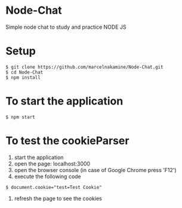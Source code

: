 # Node-Chat
Simple node chat to study and practice NODE JS

# Setup
```
$ git clone https://github.com/marcelnakamine/Node-Chat.git
$ cd Node-Chat
$ npm install
```

# To start the application
```
$ npm start
```

# To test the cookieParser
1. start the application
1. open the page: localhost:3000
1. open the browser console (in case of Google Chrome press 'F12')
1. execute the following code
  ```
  $ document.cookie="test=Test Cookie"
  ```
1. refresh the page to see the cookies
